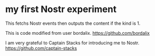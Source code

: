 # my first Nostr experiment

This fetchs Nostr events then outputs the content if the kind is 1.

This is code modified from user bordalix.
https://github.com/bordalix

I am very grateful to Captain Stacks for introducing me to Nostr.
https://github.com/captain-stacks


